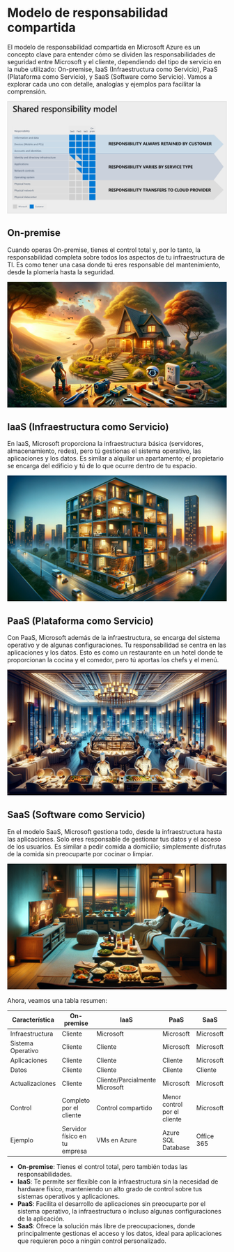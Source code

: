 # Modelo de responsabilidad compartida

El modelo de responsabilidad compartida en Microsoft Azure es un concepto clave para entender cómo se dividen las responsabilidades de seguridad entre Microsoft y el cliente, dependiendo del tipo de servicio en la nube utilizado: On-premise, IaaS (Infraestructura como Servicio), PaaS (Plataforma como Servicio), y SaaS (Software como Servicio). Vamos a explorar cada uno con detalle, analogías y ejemplos para facilitar la comprensión.

![Modelo de responsabilidad compartida](/imgs/modelo-shared-respon.png)

## On-premise
Cuando operas On-premise, tienes el control total y, por lo tanto, la responsabilidad completa sobre todos los aspectos de tu infraestructura de TI. Es como tener una casa donde tú eres responsable del mantenimiento, desde la plomería hasta la seguridad.

![On-premise](/imgs/imagen-on-premise.webp)

## IaaS (Infraestructura como Servicio)
En IaaS, Microsoft proporciona la infraestructura básica (servidores, almacenamiento, redes), pero tú gestionas el sistema operativo, las aplicaciones y los datos. Es similar a alquilar un apartamento; el propietario se encarga del edificio y tú de lo que ocurre dentro de tu espacio.

![IaaS](/imgs/imagen-iaas.webp)

## PaaS (Plataforma como Servicio)
Con PaaS, Microsoft además de la infraestructura, se encarga del sistema operativo y de algunas configuraciones. Tu responsabilidad se centra en las aplicaciones y los datos. Esto es como un restaurante en un hotel donde te proporcionan la cocina y el comedor, pero tú aportas los chefs y el menú.

![PaaS](/imgs/imagen-paas.webp)

## SaaS (Software como Servicio)
En el modelo SaaS, Microsoft gestiona todo, desde la infraestructura hasta las aplicaciones. Solo eres responsable de gestionar tus datos y el acceso de los usuarios. Es similar a pedir comida a domicilio; simplemente disfrutas de la comida sin preocuparte por cocinar o limpiar.

![SaaS](/imgs/imagen-saas.webp)

Ahora, veamos una tabla resumen:

| Característica | On-premise       | IaaS                | PaaS                | SaaS                |
|----------------|------------------|---------------------|---------------------|---------------------|
| Infraestructura| Cliente          | Microsoft           | Microsoft           | Microsoft           |
| Sistema Operativo| Cliente       | Cliente             | Microsoft           | Microsoft           |
| Aplicaciones  | Cliente          | Cliente             | Cliente             | Microsoft           |
| Datos         | Cliente          | Cliente             | Cliente             | Cliente             |
| Actualizaciones| Cliente         | Cliente/Parcialmente Microsoft | Microsoft | Microsoft |
| Control       | Completo por el cliente | Control compartido | Menor control por el cliente | Microsoft |
| Ejemplo       | Servidor físico en tu empresa | VMs en Azure | Azure SQL Database | Office 365          |


- **On-premise**: Tienes el control total, pero también todas las responsabilidades.
- **IaaS**: Te permite ser flexible con la infraestructura sin la necesidad de hardware físico, manteniendo un alto grado de control sobre tus sistemas operativos y aplicaciones.
- **PaaS**: Facilita el desarrollo de aplicaciones sin preocuparte por el sistema operativo, la infraestructura o incluso algunas configuraciones de la aplicación.
- **SaaS**: Ofrece la solución más libre de preocupaciones, donde principalmente gestionas el acceso y los datos, ideal para aplicaciones que requieren poco a ningún control personalizado.